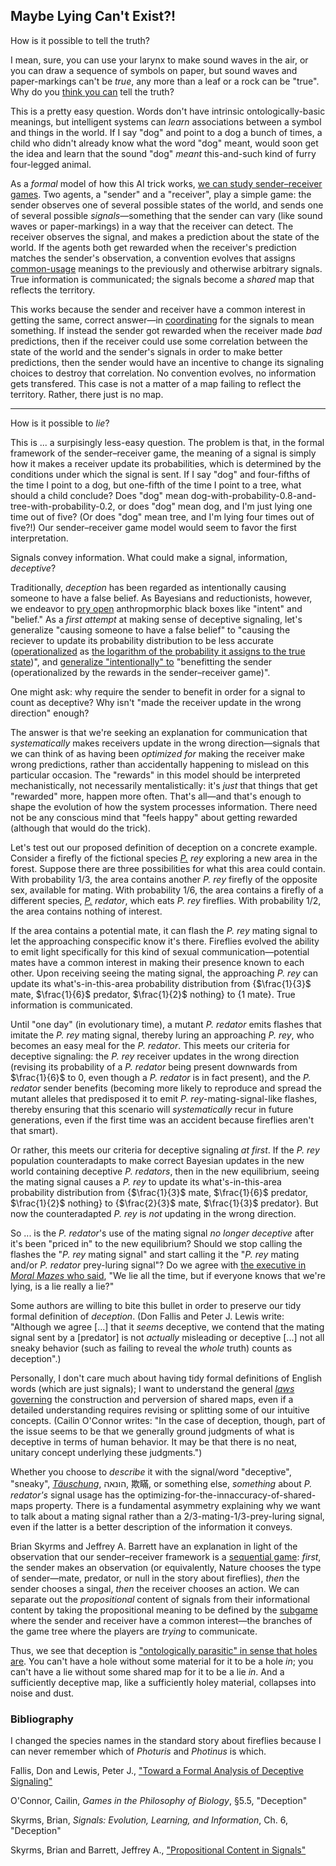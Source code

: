 ## Maybe Lying Can't Exist?!

How is it possible to tell the truth?

I mean, sure, you can use your larynx to make sound waves in the air, or you can draw a sequence of symbols on paper, but sound waves and paper-markings can't be _true_, any more than a leaf or a rock can be "true". Why do you [think you can](https://www.lesswrong.com/posts/rQEwySCcLtdKHkrHp/righting-a-wrong-question) tell the truth?

This is a pretty easy question. Words don't have intrinsic ontologically-basic meanings, but intelligent systems can _learn_ associations between a symbol and things in the world. If I say "dog" and point to a dog a bunch of times, a child who didn't already know what the word "dog" meant, would soon get the idea and learn that the sound "dog" _meant_ this-and-such kind of furry four-legged animal.

As a _formal_ model of how this AI trick works, [we can study sender–receiver games](https://www.lesswrong.com/posts/4hLcbXaqudM9wSeor/philosophy-in-the-darkest-timeline-basics-of-the-evolution). Two agents, a "sender" and a "receiver", play a simple game: the sender observes one of several possible states of the world, and sends one of several possible _signals_—something that the sender can vary (like sound waves or paper-markings) in a way that the receiver can detect. The receiver observes the signal, and makes a prediction about the state of the world. If the agents both get rewarded when the receiver's prediction matches the sender's observation, a convention evolves that assigns [common-usage](https://www.lesswrong.com/posts/9ZooAqfh2TC9SBDvq/the-argument-from-common-usage) meanings to the previously and otherwise arbitrary signals. True information is communicated; the signals become a _shared_ map that reflects the territory.

This works because the sender and receiver have a common interest in getting the same, correct answer—in [coordinating](https://www.lesswrong.com/posts/9QxnfMYccz9QRgZ5z/the-costly-coordination-mechanism-of-common-knowledge) for the signals to mean something. If instead the sender got rewarded when the receiver made _bad_ predictions, then if the receiver could use some correlation between the state of the world and the sender's signals in order to make better predictions, then the sender would have an incentive to change its signaling choices to destroy that correlation. No convention evolves, no information gets transfered. This case is not a matter of a map failing to reflect the territory. Rather, there just is no map.

------

How is it possible to _lie_?

This is ... a surpisingly less-easy question. The problem is that, in the formal framework of the sender–receiver game, the meaning of a signal is simply how it makes a receiver update its probabilities, which is determined by the conditions under which the signal is sent. If I say "dog" and four-fifths of the time I point to a dog, but one-fifth of the time I point to a tree, what should a child conclude? Does "dog" mean dog-with-probability-0.8-and-tree-with-probability-0.2, or does "dog" mean dog, and I'm just lying one time out of five? (Or does "dog" mean tree, and I'm lying four times out of five?!) Our sender–receiver game model would seem to favor the first interpretation.

Signals convey information. What could make a signal, information, _deceptive_?

Traditionally, _deception_ has been regarded as intentionally causing someone to have a false belief. As Bayesians and reductionists, however, we endeavor to [pry open](https://www.lesswrong.com/posts/HnS6c5Xm9p9sbm4a8/grasping-slippery-things) anthropmorphic black boxes like "intent" and "belief." As a _first attempt_ at making sense of deceptive signaling, let's generalize "causing someone to have a false belief" to "causing the reciever to update its probability distribution to be less accurate ([operationalized](https://plato.stanford.edu/entries/operationalism/) as [the logarithm of the probability it assigns to the true state](https://www.lesswrong.com/posts/afmj8TKAqH6F2QMfZ/a-technical-explanation-of-technical-explanation))", and [generalize "intentionally" to](https://www.lesswrong.com/posts/sXHQ9R5tahiaXEZhR/algorithmic-intent-a-hansonian-generalized-anti-zombie) "benefitting the sender (operationalized by the rewards in the sender–receiver game)".

One might ask: why require the sender to benefit in order for a signal to count as deceptive? Why isn't "made the receiver update in the wrong direction" enough?

The answer is that we're seeking an explanation for communication that _systematically_ makes receivers update in the wrong direction—signals that we can think of as having been _optimized for_ making the receiver make wrong predictions, rather than accidentally happening to mislead on this particular occasion. The "rewards" in this model should be interpreted mechanistically, not necessarily mentalistically: it's _just_ that things that get "rewarded" more, happen more often. That's all—and that's enough to shape the evolution of how the system processes information. There need not be any conscious mind that "feels happy" about getting rewarded (although that would do the trick).

Let's test out our proposed definition of deception on a concrete example. Consider a firefly of the fictional species _[P.](https://en.wikipedia.org/wiki/Photinus_(beetle)) rey_ exploring a new area in the forest. Suppose there are three possibilities for what this area could contain. With probability 1/3, the area contains another _P. rey_ firefly of the opposite sex, available for mating. With probability 1/6, the area contains a firefly of a different species, _[P.](https://en.wikipedia.org/wiki/Photuris) redator_, which eats _P. rey_ fireflies. With probability 1/2, the area contains nothing of interest.

If the area contains a potential mate, it can flash the _P. rey_ mating signal to let the approaching conspecific know it's there. Fireflies evolved the ability to emit light specifically for this kind of sexual communication—potential mates have a common interest in making their presence known to each other. Upon receiving seeing the mating signal, the approaching _P. rey_ can update its what's-in-this-area probability distribution from {$\frac{1}{3}$ mate, $\frac{1}{6}$ predator, $\frac{1}{2}$ nothing} to {$1$ mate}. True information is communicated.

Until "one day" (in evolutionary time), a mutant _P. redator_ emits flashes that imitate the _P. rey_ mating signal, thereby luring an approaching _P. rey_, who becomes an easy meal for the _P. redator_. This meets our criteria for deceptive signaling: the _P. rey_ receiver updates in the wrong direction (revising its probability of a _P. redator_ being present downwards from $\frac{1}{6}$ to 0, even though a _P. redator_ is in fact present), and the _P. redator_ sender benefits (becoming more likely to reproduce and spread the mutant alleles that predisposed it to emit _P. rey_-mating-signal-like flashes, thereby ensuring that this scenario will _systematically_ recur in future generations, even if the first time was an accident because fireflies aren't that smart).

Or rather, this meets our criteria for deceptive signaling _at first_. If the _P. rey_ population counteradapts to make correct Bayesian updates in the new world containing deceptive _P. redators_, then in the new equilibrium, seeing the mating signal causes a _P. rey_ to update its what's-in-this-area probability distribution from  {$\frac{1}{3}$ mate, $\frac{1}{6}$ predator, $\frac{1}{2}$ nothing} to {$\frac{2}{3}$ mate, $\frac{1}{3}$ predator}. But now the counteradapted _P. rey_ is _not_ updating in the wrong direction.

So ... is the _P. redator_'s use of the mating signal _no longer deceptive_ after it's been "priced in" to the new equilibrium? Should we stop calling the flashes the "_P. rey_ mating signal" and start calling it the "_P. rey_ mating and/or _P. redator_ prey-luring signal"? Do we agree with [the executive in _Moral Mazes_ who said](https://www.lesswrong.com/posts/45mNHCMaZgsvfDXbw/quotes-from-moral-mazes#L__Truth_and_Public_Relations), "We lie all the time, but if everyone knows that we're lying, is a lie really a lie?"

Some authors are willing to bite this bullet in order to preserve our tidy formal definition of _deception_. (Don Fallis and Peter J. Lewis write: "Although we agree [...] that it _seems_ deceptive, we contend that the mating signal sent by a [predator] is not _actually_ misleading or deceptive [...] not all sneaky behavior (such as failing to reveal the _whole_ truth) counts as deception".)

Personally, I don't care much about having tidy formal definitions of English words (which are just signals); I want to understand the general [_laws_ governing](https://www.lesswrong.com/posts/eY45uCCX7DdwJ4Jha/no-one-can-exempt-you-from-rationality-s-laws) the construction and perversion of shared maps, even if a detailed understanding requires revising or splitting some of our intuitive concepts. (Cailin O'Connor writes: "In the case of deception, though, part of the issue seems to be that we generally ground judgments of what is deceptive in terms of human behavior. It may be that there is no neat, unitary concept underlying these judgments.")

Whether you choose to _describe_ it with the signal/word "deceptive", "sneaky", [_Täuschung_](https://en.wiktionary.org/wiki/T%C3%A4uschung), הונאה, 欺瞞, or something else, _something_ about _P. redator's_ signal usage has the optimizing-for-the-innaccuracy-of-shared-maps property. There is a fundamental asymmetry explaining why we want to talk about a mating signal rather than a 2/3-mating-1/3-prey-luring signal, even if the latter is a better description of the information it conveys.

Brian Skyrms and Jeffrey A. Barrett have an explanation in light of the observation that our sender–receiver framework is a [sequential game](https://en.wikipedia.org/wiki/Sequential_game): _first_, the sender makes an observation (or equivalently, Nature chooses the type of sender—mate, predator, or null in the story about fireflies), _then_ the sender chooses a singal, _then_ the receiver chooses an action. We can separate out the _propositional_ content of signals from their informational content by taking the propositional meaning to be defined by the [subgame](https://en.wikipedia.org/wiki/Subgame_perfect_equilibrium) where the sender and receiver have a common interest—the branches of the game tree where the players are _trying_ to communicate.

Thus, we see that deception is ["ontologically parasitic" in sense that holes are](https://plato.stanford.edu/entries/holes/#Theo). You can't have a hole without some material for it to be a hole _in_; you can't have a lie without some shared map for it to be a lie _in_. And a sufficiently deceptive map, like a sufficiently holey material, collapses into noise and dust.

### Bibliography

I changed the species names in the standard story about fireflies because I can never remember which of _Photuris_ and _Photinus_ is which.

Fallis, Don and Lewis, Peter J., ["Toward a Formal Analysis of Deceptive Signaling"](http://philsci-archive.pitt.edu/13337/)

O'Connor, Cailin, _Games in the Philosophy of Biology_, §5.5, "Deception"

Skyrms, Brian, _Signals: Evolution, Learning, and Information_, Ch. 6, "Deception"

Skyrms, Brian and Barrett, Jeffrey A., ["Propositional Content in Signals"](http://philsci-archive.pitt.edu/14774/)
